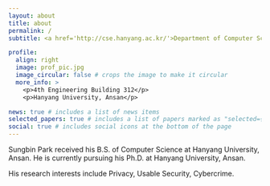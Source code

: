 ```yaml
---
layout: about
title: about
permalink: /
subtitle: <a href='http://cse.hanyang.ac.kr/'>Department of Computer Science and Engineering, Hanyang University, Ansan</a>. pbt98@hanyang.ac.kr

profile:
  align: right
  image: prof_pic.jpg
  image_circular: false # crops the image to make it circular
  more_info: >
    <p>4th Engineering Building 312</p>
    <p>Hanyang University, Ansan</p>

news: true # includes a list of news items
selected_papers: true # includes a list of papers marked as "selected={true}"
social: true # includes social icons at the bottom of the page
---
```


Sungbin Park received his B.S. of Computer Science at Hanyang University, Ansan. He is currently pursuing his Ph.D. at Hanyang University, Ansan.

His research interests include Privacy, Usable Security, Cybercrime.